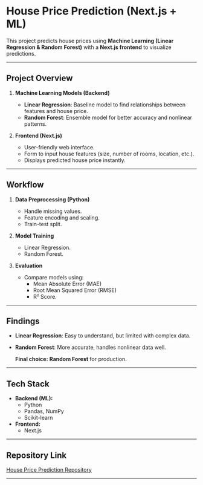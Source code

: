 #  House Price Prediction (Next.js + ML)

This project predicts house prices using **Machine Learning (Linear Regression & Random Forest)** with a **Next.js frontend** to visualize predictions.

---

##  Project Overview
1. **Machine Learning Models (Backend)**
   - **Linear Regression**: Baseline model to find relationships between features and house price.
   - **Random Forest**: Ensemble model for better accuracy and nonlinear patterns.

2. **Frontend (Next.js)**
   - User-friendly web interface.
   - Form to input house features (size, number of rooms, location, etc.).
   - Displays predicted house price instantly.

---

##  Workflow
1. **Data Preprocessing (Python)**
   - Handle missing values.
   - Feature encoding and scaling.
   - Train-test split.

2. **Model Training**
   - Linear Regression.
   - Random Forest.

4. **Evaluation**
   - Compare models using:
     - Mean Absolute Error (MAE)
     - Root Mean Squared Error (RMSE)
     - R² Score.

---

##  Findings
- **Linear Regression**: Easy to understand, but limited with complex data.  
- **Random Forest**: More accurate, handles nonlinear data well.  

  **Final choice:** **Random Forest** for production.

---

##  Tech Stack
- **Backend (ML):**
  - Python
  - Pandas, NumPy
  - Scikit-learn
- **Frontend:**
  - Next.js
  

---

##  Repository Link
  [House Price Prediction Repository](https://github.com/abdibaasit/house-price.git)

---

